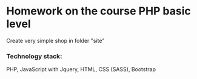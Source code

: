 # Homework on the course PHP basic level

Сreate very simple shop in folder "site"

### Technology stack: 
PHP, JavaScript with Jquery, HTML, CSS (SASS), Bootstrap
